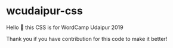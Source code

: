 # wcudaipur-css

Hello 👋 this CSS is for WordCamp Udaipur 2019 

Thank you if you have contribution for this code to make it better!
